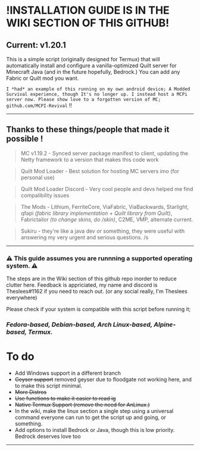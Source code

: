 # **!INSTALLATION GUIDE IS IN THE WIKI SECTION OF THIS GITHUB!**

## Current: v1.20.1

This is a simple script (originally designed for Termux) that will automatically install and configure a vanilla-optimized Quilt server for Minecraft Java (and in the future hopefully, Bedrock.)
You can add any Fabric or Quilt mod you want.


`I *had* an example of this running on my own android device; A Modded Survival experience, though It's no longer up. I instead host a MCPi server now. Please show love to a forgotten version of MC; github.com/MCPI-Revival` !!

----------------------------------------------------------------------
## Thanks to these things/people that made it possible !
> MC v1.19.2 - Synced server package manifest to client, updating the Netty framework to a version that makes this code work

> Quilt Mod Loader - Best solution for hosting MC servers imo (for personal use)

> Quilt Mod Loader Discord - Very cool people and devs helped me find compalibility issues

> The Mods - Lithium, FerriteCore, ViaFabric, ViaBackwards, Starlight, qfapi *(fabric library implementation + Quilt library from Quilt)*, Fabrictailor *(to change skins, do /skin)*, C2ME, VMP, alternate current.

> Sukiru - they're like a java dev or something, they were useful with answering my very urgent and serious questions. /s

------------------------------------------------------------------

### ⚠️ This guide assumes you are runnning a supported operating system.  ⚠️
The steps are in the Wiki section of this github repo inorder to reduce clutter here. Feedback is appriciated, my name and discord is Theslees#1162 if you need to reach out. (or any social really, I'm Theslees everywhere)


Please check if your system is compatible with this script before running it;

### ***Fedora-based, Debian-based, Arch Linux-based, Alpine-based, Termux.***


# To do

- Add Windows support in a different branch
- ~~Geyser support~~ removed geyser due to floodgate not working here, and to make this script minimal.
- ~~More Distros~~
- ~~Use functions to make it easier to read ig~~
- ~~Native Termux Support (remove the need for AnLinux.)~~
- In the wiki, make the linux section a single step using a universal command everyone can run to get the script up and going, or something. 
- Add options to install Bedrock or Java, though this is low priority. Bedrock deserves love too 
----------------------------------------------------------------
